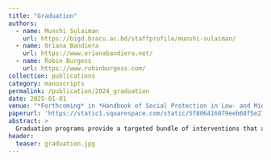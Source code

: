 ```yaml
---
title: "Graduation"
authors:
  - name: Munshi Sulaiman
    url: https://bigd.bracu.ac.bd/staffprofile/munshi-sulaiman/
  - name: Oriana Bandiera
    url: https://www.orianabandiera.net/
  - name: Robin Burgess
    url: https://www.robinburgess.com/
collection: publications
category: manuscripts
permalink: /publication/2024_graduation
date: 2025-01-01
venue: "*Forthcoming* in *Handbook of Social Protection in Low- and Middle-Income Countries*"
paperurl: 'https://static1.squarespace.com/static/5f806416079eeb68f5e277b1/t/66466cec02f950009dba3a77/1715891437599/Graduation_Social_Protection_Handbook_draft2.pdf'
abstract: >
  Graduation programs provide a targeted bundle of interventions that address participants basic needs, kick start income generating activities through asset and skill transfers, facilitate financial inclusion and promote social empowerment. This approach has been adapted to many contexts, but the goal is always to permanently improve participants welfare by enabling them to take up profitable and self-sustaining work. Initially developed in the non-government sector, the approach is increasingly incorporated into governments’ social protection schemes around the world. This chapter details the workings of the graduation approach, the philosophy behind its design, its diverse applications, and the evidence of its impact.
header:
  teaser: graduation.jpg
---
```

